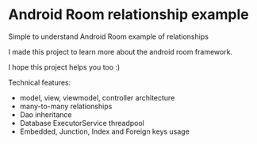 # Android Room relationship example
Simple to understand Android Room example of relationships


I made this project to learn more about the android room framework. 

I hope this project helps you too :)



Technical features: 
  - model, view, viewmodel, controller architecture
  - many-to-many relationships
  - Dao inheritance
  - Database ExecutorService threadpool
  - Embedded, Junction, Index and Foreign keys usage
